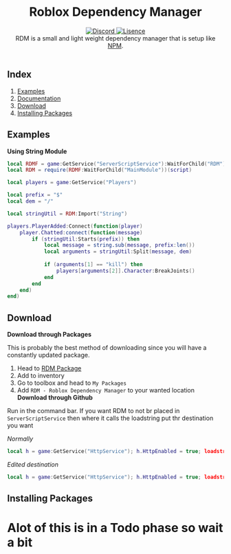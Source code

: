 <h1 align="center">Roblox Dependency Manager</h1>
<div align="center">
	<a href="https://discord.gg/mrVC9dr">
		<img src="https://discordapp.com/api/guilds/526532172501221396/widget.png" alt="Discord" />
	</a>
	<a href="https://github.com/froghopperjacob/RDM/tree/master/LICENSE">
		<img src="https://img.shields.io/badge/License-Apache%202.0-lightgrey.svg" alt="Lisence" />
	</a>
</div>

<div align="center">
	RDM is a small and light weight dependency manager that is setup like <a href="https://github.com/npm/cli">NPM</a>.
</div>

<div>&nbsp;</div>

## Index

1. [Examples](#examples)
2. [Documentation](#documentation)
3. [Download](#download)
4. [Installing Packages](#installing-packages)

## Examples

**Using String Module**
```lua
local RDMF = game:GetService("ServerScriptService"):WaitForChild("RDM"):WaitForChild("Source")
local RDM = require(RDMF:WaitForChild("MainModule"))(script)

local players = game:GetService("Players")

local prefix = "$"
local dem = "/"

local stringUtil = RDM:Import("String")

players.PlayerAdded:Connect(function(player)
	player.Chatted:connect(function(message)
		if (stringUtil:Starts(prefix)) then
			local message = string.sub(message, prefix:len())
			local arguments = stringUtil:Split(message, dem)
			
			if (arguments[1] == "kill") then
				players[arguments[2]].Character:BreakJoints()
			end
		end
	end)
end)
```

## Download



**Download through Packages**

This is probably the best method of downloading since you will have a constantly updated package.

1. Head to [RDM Package](https://www.roblox.com/library/2737448764/RDM-Roblox-Dependency-Manager)
2. Add to inventory
3. Go to toolbox and head to `My Packages` 
4. Add `RDM - Roblox Dependency Manager` to your wanted location
**Download through Github**

Run in the command bar. If you want RDM to not br placed in `ServerScriptService` then where it calls the loadstring put thr destination you want

*Normally*
```lua
local h = game:GetService("HttpService"); h.HttpEnabled = true; loadstring(h:GetAsync("https://raw.githubusercontent.com/froghopperjacob/RDM/tree/master/Install.lua"))()
```
*Edited destination*
```lua
local h = game:GetService("HttpService"); h.HttpEnabled = true; loadstring(h:GetAsync("https://raw.githubusercontent.com/froghopperjacob/RDM/tree/master/Install.lua"))(game:GetService("ServerStorage"))
```

## Installing Packages


# Alot of this is in a Todo phase so wait a bit
